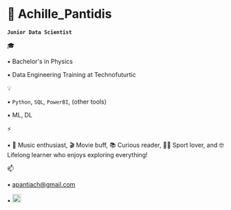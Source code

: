 # 🥁 Achille_Pantidis 


**`Junior Data Scientist`**


🎓
  
▪️ Bachelor's in Physics

▪️ Data Engineering Training at Technofuturtic


💡

▪️ `Python`, `SQL`, `PowerBI`, (other tools)

▪️ ML, DL


⚡

▪️ 🥁 Music enthusiast, 🎬 Movie buff, 📚 Curious reader, 🏋️‍♂️ Sport lover, and 🤓 Lifelong learner who enjoys exploring everything!


📫

▪️ apantiach@gmail.com

▪️ <a href="`www.linkedin.com/in/apantidis`">
    <img src="https://github.com/user-attachments/assets/2bab8e4e-ca03-4cb5-b063-3059ea2dfc41" width="20"/>
</a>





